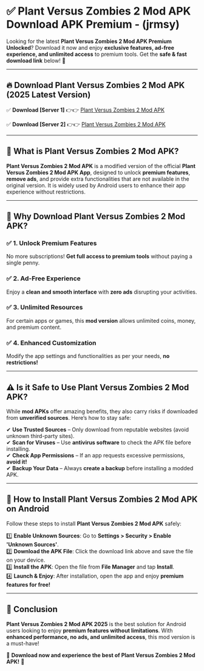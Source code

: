 
# ✅ Plant Versus Zombies 2 Mod APK Download APK Premium -  (jrmsy) 

Looking for the latest **Plant Versus Zombies 2 Mod APK Premium Unlocked**? Download it now and enjoy **exclusive features, ad-free experience, and unlimited access** to premium tools. Get the **safe & fast download link** below! 🚀

---

## 🔥 Download Plant Versus Zombies 2 Mod APK (2025 Latest Version)

✅ **Download [Server 1]** 👉👉 [Plant Versus Zombies 2 Mod APK ](https://apkcomod.com?title=Plant_Versus_Zombies_2_Mod_APK)  

✅ **Download [Server 2]** 👉👉 [Plant Versus Zombies 2 Mod APK ](https://apkcomod.com?title=Plant_Versus_Zombies_2_Mod_APK)  


---

## 📌 What is Plant Versus Zombies 2 Mod APK?

**Plant Versus Zombies 2 Mod APK** is a modified version of the official **Plant Versus Zombies 2 Mod APK App**, designed to unlock **premium features**, **remove ads**, and provide extra functionalities that are not available in the original version. It is widely used by Android users to enhance their app experience without restrictions.

---

## 🌟 Why Download Plant Versus Zombies 2 Mod APK?

### ✅ 1. Unlock Premium Features
No more subscriptions! **Get full access to premium tools** without paying a single penny.

### ✅ 2. Ad-Free Experience
Enjoy a **clean and smooth interface** with **zero ads** disrupting your activities.

### ✅ 3. Unlimited Resources
For certain apps or games, this **mod version** allows unlimited coins, money, and premium content.

### ✅ 4. Enhanced Customization
Modify the app settings and functionalities as per your needs, **no restrictions!**

---

## ⚠️ Is it Safe to Use Plant Versus Zombies 2 Mod APK?

While **mod APKs** offer amazing benefits, they also carry risks if downloaded from **unverified sources**. Here’s how to stay safe:

✔ **Use Trusted Sources** – Only download from reputable websites (avoid unknown third-party sites).  
✔ **Scan for Viruses** – Use **antivirus software** to check the APK file before installing.  
✔ **Check App Permissions** – If an app requests excessive permissions, **avoid it!**  
✔ **Backup Your Data** – Always **create a backup** before installing a modded APK.

---

## 📲 How to Install Plant Versus Zombies 2 Mod APK on Android

Follow these steps to install **Plant Versus Zombies 2 Mod APK** safely:

1️⃣ **Enable Unknown Sources**: Go to **Settings > Security > Enable 'Unknown Sources'**.  
2️⃣ **Download the APK File**: Click the download link above and save the file on your device.  
3️⃣ **Install the APK**: Open the file from **File Manager** and tap **Install**.  
4️⃣ **Launch & Enjoy**: After installation, open the app and enjoy **premium features for free!**

---

## 🚀 Conclusion

**Plant Versus Zombies 2 Mod APK 2025** is the best solution for Android users looking to enjoy **premium features without limitations**. With **enhanced performance, no ads, and unlimited access**, this mod version is a must-have!

🔻 **Download now and experience the best of Plant Versus Zombies 2 Mod APK!** 🔻

